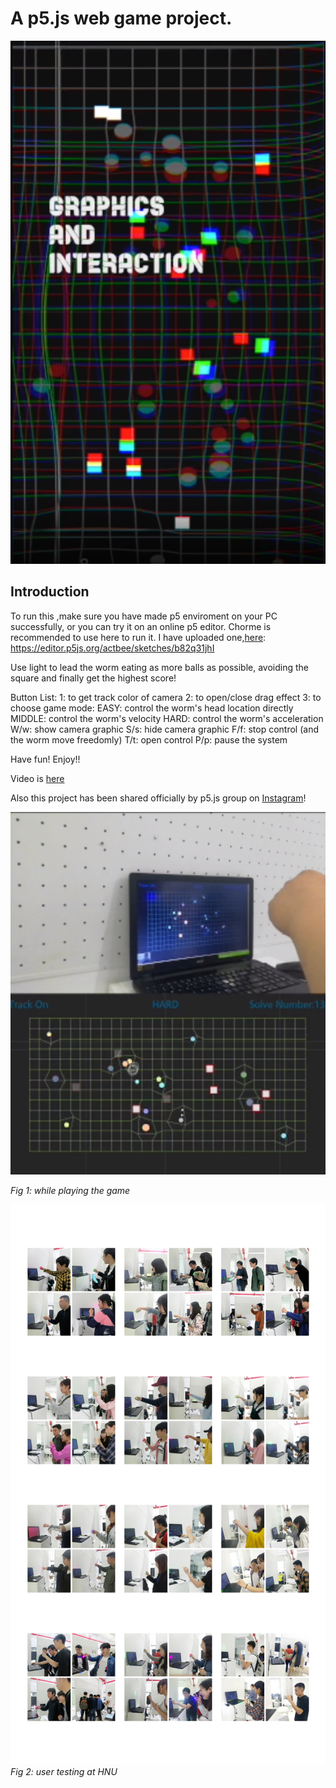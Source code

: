 # A p5.js web game project.

![IMAGE](https://github.com/actbee/Worm---a-game/blob/master/photos/1.png?raw=true)

## Introduction 

To run this ,make sure you have made p5 enviroment on your PC successfully, or
you can try it on an online p5 editor.  Chorme is recommended to use here to run it.
I have uploaded one,[here](https://editor.p5js.org/actbee/sketches/b82q31jhI):
https://editor.p5js.org/actbee/sketches/b82q31jhI

Use light to lead the worm eating as more balls as possible, avoiding the 
square and finally get the highest score!

Button List:
1: to get track color of camera
2: to open/close drag effect
3: to choose game mode: 
    EASY: control the worm's head location directly   
    MIDDLE: control the worm's velocity
    HARD: control the worm's acceleration
W/w: show camera graphic
S/s: hide camera graphic 
F/f: stop control (and the worm move freedomly)
T/t: open control
P/p: pause the system

Have fun! Enjoy!!

Video is [here](https://www.youtube.com/watch?v=pNTzOZt-dCI&feature=youtu.be )

Also this project has been shared officially by p5.js group on [Instagram](https://www.instagram.com/p/CEtS8bAB5Sw/?utm_source=ig_web_button_share_sheet)!

![playing](https://github.com/actbee/Worm---a-game/blob/master/photos/2.png?raw=true)

*Fig 1: while playing the game*


![hnu](https://github.com/actbee/Worm---a-game/blob/master/photos/3.png?raw=true)
*Fig 2: user testing at HNU*